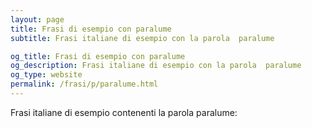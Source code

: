 ```yaml
---
layout: page
title: Frasi di esempio con paralume 
subtitle: Frasi italiane di esempio con la parola  paralume

og_title: Frasi di esempio con paralume 
og_description: Frasi italiane di esempio con la parola  paralume
og_type: website
permalink: /frasi/p/paralume.html
---
```


Frasi italiane di esempio contenenti la parola paralume:


